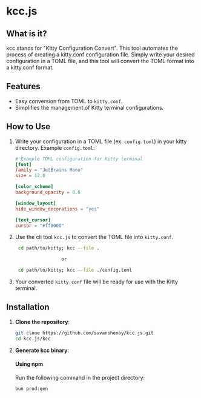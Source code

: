 # kcc.js

## What is it?

kcc stands for "Kitty Configuration Convert". This tool automates the process of creating a kitty.conf configuration file. Simply write your desired configuration in a TOML file, and this tool will convert the TOML format into a kitty.conf format.

## Features

- Easy conversion from TOML to `kitty.conf`.
- Simplifies the management of Kitty terminal configurations.

## How to Use

1. Write your configuration in a TOML file (ex: `config.toml`) in your kitty directory.
   Example `config.toml`:

   ```toml
   # Example TOML configuration for Kitty terminal
   [font]
   family = "JetBrains Mono"
   size = 12.0

   [color_scheme]
   background_opacity = 0.6

   [window_layout]
   hide_window_decorations = "yes"

   [text_cursor]
   cursor = "#ff0000"

   ```

1. Use the cli tool `kcc.js` to convert the TOML file into `kitty.conf`.

   ```bash
    cd path/to/kitty; kcc --file .   

                    or

    cd path/to/kitty; kcc --file ./config.toml
   ```

1. Your converted `kitty.conf` file will be ready for use with the Kitty terminal.

## Installation

1. **Clone the repository**:

   ```bash
   git clone https://github.com/suvanshenoy/kcc.js.git
   cd kcc.js/kcc
   ```

1. **Generate kcc binary**:

   #### Using npm

   Run the following command in the project directory:

   ```bash
   bun prod:gen
   ```


